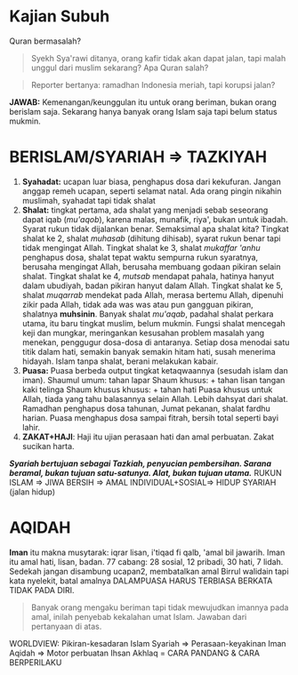 # Kajian Subuh
Quran bermasalah?
>Syekh Sya'rawi ditanya, orang kafir tidak akan dapat jalan, tapi malah unggul dari muslim sekarang? Apa Quran salah? 

>Reporter bertanya: ramadhan Indonesia meriah, tapi korupsi jalan?

**JAWAB:** Kemenangan/keunggulan itu untuk orang beriman, bukan orang berislam saja. Sekarang hanya banyak orang Islam saja tapi belum status mukmin.

# BERISLAM/SYARIAH => TAZKIYAH
1. **Syahadat:** ucapan luar biasa, penghapus dosa dari kekufuran. Jangan anggap remeh ucapan, seperti selamat natal. Ada orang pingin nikahin muslimah, syahadat tapi tidak shalat
2. **Shalat:** tingkat pertama, ada shalat yang menjadi sebab seseorang dapat iqab (*mu'aqob*), karena malas, munafik, riya', bukan untuk ibadah. Syarat rukun tidak dijalankan benar. Semaksimal apa shalat kita? 
   Tingkat shalat ke 2, shalat *muhasab* (dihitung dihisab), syarat rukun benar tapi tidak mengingat Allah. 
   Tingkat shalat ke 3, shalat *mukaffar 'anhu* penghapus dosa, shalat tepat waktu sempurna rukun syaratnya, berusaha mengingat Allah, berusaha membuang godaan pikiran selain shalat.
   Tingkat shalat ke 4, *mutsab* mendapat pahala, hatinya hanyut dalam ubudiyah, badan pikiran hanyut dalam Allah. 
   Tingkat shalat ke 5, shalat *muqarrab* mendekat pada Allah, merasa bertemu Allah, dipenuhi zikir pada Allah, tidak ada was was atau pun gangguan pikiran, shalatnya **muhsinin**.
   Banyak shalat *mu'aqab*, padahal shalat perkara utama, itu baru tingkat muslim, belum mukmin. Fungsi shalat mencegah keji dan mungkar, meringankan kesusahan problem masalah yang menekan, penggugur dosa-dosa di antaranya. Setiap dosa menodai satu titik dalam hati, semakin banyak semakin hitam hati, susah menerima hidayah.
   Islam tanpa shalat, berani melakukan kabair.
3. **Puasa:** Puasa berbeda output tingkat ketaqwaannya (sesudah islam dan iman). 
   Shaumul umum: tahan lapar
   Shaum khusus: + tahan lisan tangan kaki telinga
   Shaum khusus khusus: + tahan hati
   Puasa khusus untuk Allah, tiada yang tahu balasannya selain Allah. Lebih dahsyat dari shalat. Ramadhan penghapus dosa tahunan, Jumat pekanan, shalat fardhu harian. 
   Puasa menghapus dosa sampai fitrah, bersih total seperti bayi lahir.
4. **ZAKAT+HAJI**: Haji itu ujian perasaan hati dan amal perbuatan. Zakat sucikan harta.

***Syariah bertujuan sebagai Tazkiah, penyucian pembersihan. Sarana beramal, bukan tujuan satu-satunya. Alat, bukan tujuan utama.***
RUKUN ISLAM => JIWA BERSIH => AMAL INDIVIDUAL+SOSIAL=> HIDUP SYARIAH (jalan hidup)

# AQIDAH
**Iman** itu makna musytarak: iqrar lisan, i'tiqad fi qalb, 'amal bil jawarih.
Iman itu amal hati, lisan, badan. 77 cabang: 28 sosial, 12 pribadi, 30 hati, 7 lidah. 
Sedekah jangan disambung ucapan2, membatalkan amal
Birrul walidain tapi kata nyelekit, batal amalnya
DALAMPUASA HARUS TERBIASA BERKATA TIDAK PADA DIRI.
> Banyak orang mengaku beriman tapi tidak mewujudkan imannya pada amal, inilah penyebab kekalahan umat Islam. Jawaban dari pertanyaan di atas.

WORLDVIEW: Pikiran-kesadaran Islam Syariah => Perasaan-keyakinan Iman Aqidah => Motor perbuatan Ihsan Akhlaq = CARA PANDANG & CARA BERPERILAKU
